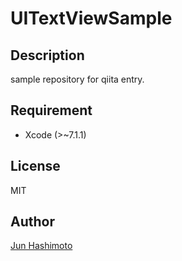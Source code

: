 UITextViewSample
===

## Description

sample repository for qiita entry.

## Requirement

* Xcode (>~7.1.1)

## License

MIT

## Author

[Jun Hashimoto](http://github.com/manji602)
